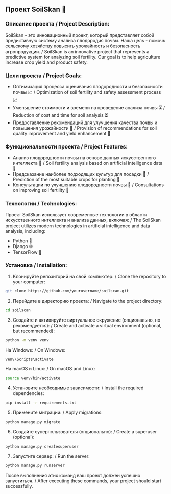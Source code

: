 
## Проект SoilSkan 🌱

### Описание проекта / Project Description:

SoilSkan - это инновационный проект, который представляет собой предиктивную систему анализа плодородия почвы. Наша цель - помочь сельскому хозяйству повысить урожайность и безопасность агропродукции.
/ SoilSkan is an innovative project that represents a predictive system for analyzing soil fertility. Our goal is to help agriculture increase crop yield and product safety.

### Цели проекта / Project Goals:

- Оптимизация процесса оценивания плодородности и безопасности почвы 📈 / Optimization of soil fertility and safety assessment process 📈
- Уменьшение стоимости и времени на проведение анализа почвы ⏳ / Reduction of cost and time for soil analysis ⏳
- Предоставление рекомендаций для улучшения качества почвы и повышения урожайности 🌾 / Provision of recommendations for soil quality improvement and yield enhancement 🌾

### Функциональности проекта / Project Features:

- Анализ плодородности почвы на основе данных искусственного интеллекта 🧠 / Soil fertility analysis based on artificial intelligence data 🧠
- Предсказание наиболее подходящих культур для посадки 🌱 / Prediction of the most suitable crops for planting 🌱
- Консультации по улучшению плодородности почвы 💬 / Consultations on improving soil fertility 💬

### Технологии / Technologies:

Проект SoilSkan использует современные технологии в области искусственного интеллекта и анализа данных, включая:
/ The SoilSkan project utilizes modern technologies in artificial intelligence and data analysis, including:

- Python 🐍
- Django 🌐
- TensorFlow 🤖

### Установка / Installation:

1. Клонируйте репозиторий на свой компьютер:
/ Clone the repository to your computer:

```bash
git clone https://github.com/yourusername/soilscan.git
```

2. Перейдите в директорию проекта:
/ Navigate to the project directory:

```bash
cd soilscan
```

3. Создайте и активируйте виртуальное окружение (опционально, но рекомендуется):
/ Create and activate a virtual environment (optional, but recommended):

```bash
python -m venv venv
```

На Windows:
/ On Windows:

```bash
venv\Scripts\activate
```

На macOS и Linux:
/ On macOS and Linux:

```bash
source venv/bin/activate
```

4. Установите необходимые зависимости:
/ Install the required dependencies:

```bash
pip install -r requirements.txt
```

5. Примените миграции:
/ Apply migrations:

```bash
python manage.py migrate
```

6. Создайте суперпользователя (опционально):
/ Create a superuser (optional):

```bash
python manage.py createsuperuser
```

7. Запустите сервер:
/ Run the server:

```bash
python manage.py runserver
```

После выполнения этих команд ваш проект должен успешно запуститься.
/ After executing these commands, your project should start successfully.

